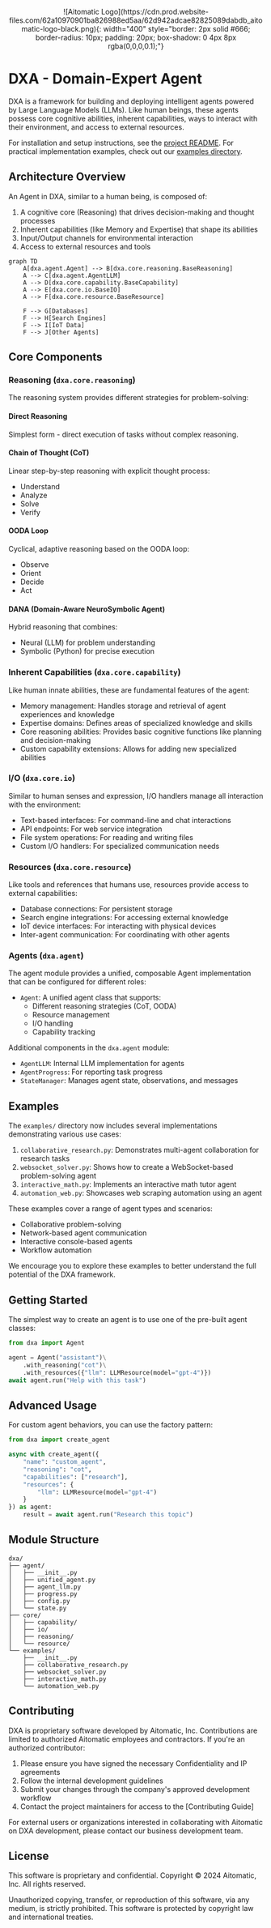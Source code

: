 <!-- markdownlint-disable MD041 -->
<!-- markdownlint-disable MD033 -->
<p align="center">
    ![Aitomatic Logo](https://cdn.prod.website-files.com/62a10970901ba826988ed5aa/62d942adcae82825089dabdb_aitomatic-logo-black.png){: width="400" style="border: 2px solid #666; border-radius: 10px; padding: 20px; box-shadow: 0 4px 8px rgba(0,0,0,0.1);"}
</p>

# DXA - Domain-Expert Agent

DXA is a framework for building and deploying intelligent agents powered by Large Language Models (LLMs). Like human beings, these agents possess core cognitive abilities, inherent capabilities, ways to interact with their environment, and access to external resources.

For installation and setup instructions, see the [project README](../README.md). For practical implementation examples, check out our [examples directory](../examples/README.md).

## Architecture Overview

An Agent in DXA, similar to a human being, is composed of:

1. A cognitive core (Reasoning) that drives decision-making and thought processes
2. Inherent capabilities (like Memory and Expertise) that shape its abilities
3. Input/Output channels for environmental interaction
4. Access to external resources and tools

```mermaid
graph TD
    A[dxa.agent.Agent] --> B[dxa.core.reasoning.BaseReasoning]
    A --> C[dxa.agent.AgentLLM]
    A --> D[dxa.core.capability.BaseCapability]
    A --> E[dxa.core.io.BaseIO]
    A --> F[dxa.core.resource.BaseResource]
    
    F --> G[Databases]
    F --> H[Search Engines]
    F --> I[IoT Data]
    F --> J[Other Agents]
```

## Core Components

### Reasoning (`dxa.core.reasoning`)

The reasoning system provides different strategies for problem-solving:

#### Direct Reasoning
Simplest form - direct execution of tasks without complex reasoning.

#### Chain of Thought (CoT)
Linear step-by-step reasoning with explicit thought process:
- Understand
- Analyze
- Solve
- Verify

#### OODA Loop
Cyclical, adaptive reasoning based on the OODA loop:
- Observe
- Orient
- Decide
- Act

#### DANA (Domain-Aware NeuroSymbolic Agent)
Hybrid reasoning that combines:
- Neural (LLM) for problem understanding
- Symbolic (Python) for precise execution

### Inherent Capabilities (`dxa.core.capability`)

Like human innate abilities, these are fundamental features of the agent:

- Memory management: Handles storage and retrieval of agent experiences and knowledge
- Expertise domains: Defines areas of specialized knowledge and skills
- Core reasoning abilities: Provides basic cognitive functions like planning and decision-making
- Custom capability extensions: Allows for adding new specialized abilities

### I/O (`dxa.core.io`)

Similar to human senses and expression, I/O handlers manage all interaction with the environment:

- Text-based interfaces: For command-line and chat interactions
- API endpoints: For web service integration
- File system operations: For reading and writing files
- Custom I/O handlers: For specialized communication needs

### Resources (`dxa.core.resource`)

Like tools and references that humans use, resources provide access to external capabilities:

- Database connections: For persistent storage
- Search engine integrations: For accessing external knowledge
- IoT device interfaces: For interacting with physical devices
- Inter-agent communication: For coordinating with other agents

### Agents (`dxa.agent`)

The agent module provides a unified, composable Agent implementation that can be configured for different roles:

- `Agent`: A unified agent class that supports:
  - Different reasoning strategies (CoT, OODA)
  - Resource management
  - I/O handling
  - Capability tracking

Additional components in the `dxa.agent` module:

- `AgentLLM`: Internal LLM implementation for agents
- `AgentProgress`: For reporting task progress
- `StateManager`: Manages agent state, observations, and messages

## Examples

The `examples/` directory now includes several implementations demonstrating various use cases:

1. `collaborative_research.py`: Demonstrates multi-agent collaboration for research tasks
2. `websocket_solver.py`: Shows how to create a WebSocket-based problem-solving agent
3. `interactive_math.py`: Implements an interactive math tutor agent
4. `automation_web.py`: Showcases web scraping automation using an agent

These examples cover a range of agent types and scenarios:

- Collaborative problem-solving
- Network-based agent communication
- Interactive console-based agents
- Workflow automation

We encourage you to explore these examples to better understand the full potential of the DXA framework.

## Getting Started

The simplest way to create an agent is to use one of the pre-built agent classes:

```python
from dxa import Agent

agent = Agent("assistant")\
    .with_reasoning("cot")\
    .with_resources({"llm": LLMResource(model="gpt-4")})
await agent.run("Help with this task")
```

## Advanced Usage

For custom agent behaviors, you can use the factory pattern:

```python
from dxa import create_agent

async with create_agent({
    "name": "custom_agent",
    "reasoning": "cot",
    "capabilities": ["research"],
    "resources": {
        "llm": LLMResource(model="gpt-4")
    }
}) as agent:
    result = await agent.run("Research this topic")
```

## Module Structure

```text
dxa/
├── agent/
│   ├── __init__.py
│   ├── unified_agent.py
│   ├── agent_llm.py
│   ├── progress.py
│   ├── config.py
│   └── state.py
├── core/
│   ├── capability/
│   ├── io/
│   ├── reasoning/
│   └── resource/
└── examples/
    ├── __init__.py
    ├── collaborative_research.py
    ├── websocket_solver.py
    ├── interactive_math.py
    └── automation_web.py
```

## Contributing

DXA is proprietary software developed by Aitomatic, Inc. Contributions are limited to authorized Aitomatic employees and contractors. If you're an authorized contributor:

1. Please ensure you have signed the necessary Confidentiality and IP agreements
2. Follow the internal development guidelines
3. Submit your changes through the company's approved development workflow
4. Contact the project maintainers for access to the [Contributing Guide]

For external users or organizations interested in collaborating with Aitomatic on DXA development, please contact our business development team.

## License

This software is proprietary and confidential. Copyright © 2024 Aitomatic, Inc. All rights reserved.

Unauthorized copying, transfer, or reproduction of this software, via any medium, is strictly prohibited. This software is protected by copyright law and international treaties.
